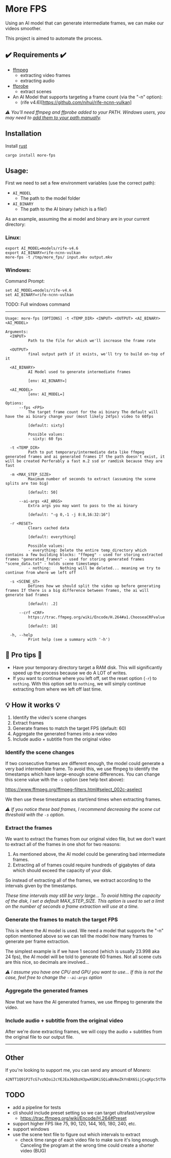 # More FPS

Using an AI model that can generate intermediate frames, we can make our videos smoother.

This project is aimed to automate the process.

## ✔️ Requirements ✔️

- [ffmpeg](https://ffmpeg.org/download.html)
  - extracting video frames
  - extracting audio
- [ffprobe](https://ffmpeg.org/download.html)
  - extract scenes
- An AI Model that supports targeting a frame count (via the "-n" option):
  - (rife v4.6)[https://github.com/nihui/rife-ncnn-vulkan]

*⚠️ You'll need ffmpeg and ffprobe added to your PATH. Windows users, you may need to [add them to your path manually](https://www.howtogeek.com/118594/how-to-edit-your-system-path-for-easy-command-line-access/).*

## Installation

Install [rust](https://www.rust-lang.org/tools/install)

```
cargo install more-fps
```

## Usage:

First we need to set a few environment variables (use the correct path):
- `AI_MODEL`
  - The path to the model folder
- `AI_BINARY`
  - The path to the AI binary (which is a file!)

As an example, assuming the ai model and binary are in your current directory:

### Linux:
```
export AI_MODEL=models/rife-v4.6
export AI_BINARY=rife-ncnn-vulkan
more-fps -t /tmp/more_fps/ input.mkv output.mkv
```

### Windows:

Command Prompt:
```
set AI_MODEL=models/rife-v4.6
set AI_BINARY=rife-ncnn-vulkan
```

TODO: Full windows command

---

```
Usage: more-fps [OPTIONS] -t <TEMP_DIR> <INPUT> <OUTPUT> <AI_BINARY> <AI_MODEL>

Arguments:
  <INPUT>
          Path to the file for which we'll increase the frame rate

  <OUTPUT>
          final output path if it exists, we'll try to build on-top of it

  <AI_BINARY>
          AI Model used to generate intermediate frames
          
          [env: AI_BINARY=]

  <AI_MODEL>
          [env: AI_MODEL=]

Options:
      --fps <FPS>
          The target frame count for the ai binary The default will have the ai binary change your (most likely 24fps) video to 60fps
          
          [default: sixty]

          Possible values:
          - sixty: 60 fps

  -t <TEMP_DIR>
          Path to put temporary/intermediate data like ffmpeg generated frames and ai generated frames If the path doesn't exist, it will be created Perferably a fast m.2 ssd or ramdisk because they are fast

  -m <MAX_STEP_SIZE>
          Maximum number of seconds to extract (assuming the scene splits are too big)
          
          [default: 50]

      --ai-args <AI_ARGS>
          Extra args you may want to pass to the ai binary
          
          [default: "-g 0,-1 -j 8:8,16:32:16"]

  -r <RESET>
          Clears cached data
          
          [default: everything]

          Possible values:
          - everything: Delete the entire temp_directory which contains a few building blocks: "ffmpeg" - used for storing extracted frames "generated_frames" - used for storing generated frames "scene_data.txt" - holds scene timestamps
          - nothing:    Nothing will be deleted... meaning we try to continue from where we left off

  -s <SCENE_GT>
          Defines how we should split the video up before generating frames If there is a big difference between frames, the ai will generate bad frames
          
          [default: .2]

      --crf <CRF>
          https://trac.ffmpeg.org/wiki/Encode/H.264#a1.ChooseaCRFvalue
          
          [default: 18]

  -h, --help
          Print help (see a summary with '-h')

```

## 🧠 Pro tips 🧠

- Have your temporary directory target a RAM disk. This will significantly speed up the process because we do A LOT of writes.
- If you want to continue where you left off, set the reset option (`-r`) to `nothing`. With this option set to `nothing`, we will simply continue extracting from where we left off last time.

## 💡 How it works 💡

1. Identify the video's scene changes
1. Extract frames
1. Generate frames to match the target FPS (default: 60)
1. Aggregate the generated frames into a new video
1. Include audio + subtitle from the original video

### Identify the scene changes

If two consecutive frames are different enough, the model could generate a very bad intermediate frame. To avoid this, we use ffmpeg to identify the timestamps which have large-enough scene differences. You can change this scene value with the `-s` option (see help text above):

https://www.ffmpeg.org/ffmpeg-filters.html#select_002c-aselect

We then use these timestamps as start/end times when extracting frames.

*⚠️ If you notice these bad frames, I recommend decreasing the scene cut threshold with the `-s` option.*

### Extract the frames

We want to extract the frames from our original video file, but we don't want to extract all of the frames in one shot for two reasons:
1. As mentioned above, the AI model could be generating bad intermediate frames.
1. Extracting all of frames could require hundreds of gigabytes of data which should exceed the capacity of your disk.

So instead of extracting all of the frames, we extract according to the intervals given by the timestamps.

*These time intervals may still be very large... To avoid hitting the capacity of the disk, I set a default MAX_STEP_SIZE. This option is used to set a limit on the number of seconds a frame extraction will use at a time.*

### Generate the frames to match the target FPS

This is where the AI model is used. We need a model that supports the "-n" option mentioned above so we can tell the model how many frames to generate per frame extraction. 

The simplest example is if we have 1 second (which is usually 23.998 aka 24 fps), the AI model will be told to generate 60 frames. Not all scene cuts are this nice, so decimals are involved...

*⚠️ I assume you have one CPU and GPU you want to use... If this is not the case, feel free to change the `--ai-args` option*

### Aggregate the generated frames

Now that we have the AI generated frames, we use ffmpeg to generate the video.

### Include audio + subtitle from the original video

After we're done extracting frames, we will copy the audio + subtitles from the original file to our output file.

---


## Other

If you're looking to support me, you can send any amount of Monero:

```
42NTT1Q91P2TcG7vzN3oi2cYEJEaJ6QbzH3pwXGDKiSQiaBVAeZkYnBX6SijCxgKpc5tTUeVW5AuwDWBNdewZia9AJ5TgLT
```

## TODO
  - add a pipeline for tests
  - cli should include preset setting so we can target ultrafast/veryslow
    - https://trac.ffmpeg.org/wiki/Encode/H.264#Preset
  - support higher FPS like 75, 90, 120, 144, 165, 180, 240, etc.
  - support windows
  - use the scene text file to figure out which intervals to extract
    - check time range of each video file to make sure it's long enough. Canceling the program at the wrong time could create a shorter video (BUG)

